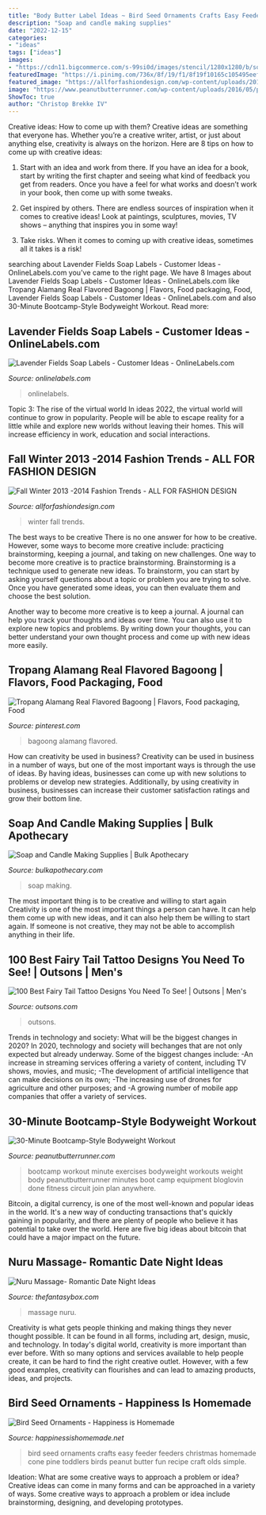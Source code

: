 ```yaml
---
title: "Body Butter Label Ideas ~ Bird Seed Ornaments Crafts Easy Feeder Feeders Christmas Homemade Cone Pine Toddlers Birds Peanut Butter Fun Recipe Craft Olds Simple"
description: "Soap and candle making supplies"
date: "2022-12-15"
categories:
- "ideas"
tags: ["ideas"]
images:
- "https://cdn11.bigcommerce.com/s-99si0d/images/stencil/1280x1280/b/soap-making__70075.original.jpg"
featuredImage: "https://i.pinimg.com/736x/8f/19/f1/8f19f10165c105495eef2e6d5cb31073.jpg"
featured_image: "https://allforfashiondesign.com/wp-content/uploads/2013/11/xa-17-600x877.jpg"
image: "https://www.peanutbutterrunner.com/wp-content/uploads/2016/05/pbr_boocampstyleworkout.png"
ShowToc: true
author: "Christop Brekke IV"
---
```



Creative ideas: How to come up with them?
Creative ideas are something that everyone has. Whether you’re a creative writer, artist, or just about anything else, creativity is always on the horizon. Here are 8 tips on how to come up with creative ideas:
1. Start with an idea and work from there. If you have an idea for a book, start by writing the first chapter and seeing what kind of feedback you get from readers. Once you have a feel for what works and doesn’t work in your book, then come up with some tweaks.

2. Get inspired by others. There are endless sources of inspiration when it comes to creative ideas! Look at paintings, sculptures, movies, TV shows – anything that inspires you in some way!

3. Take risks. When it comes to coming up with creative ideas, sometimes all it takes is a risk!

	

		
searching about Lavender Fields Soap Labels - Customer Ideas - OnlineLabels.com you've came to the right page. We have 8 Images about Lavender Fields Soap Labels - Customer Ideas - OnlineLabels.com like Tropang Alamang Real Flavored Bagoong | Flavors, Food packaging, Food, Lavender Fields Soap Labels - Customer Ideas - OnlineLabels.com and also 30-Minute Bootcamp-Style Bodyweight Workout. Read more:
		
    
## Lavender Fields Soap Labels - Customer Ideas - OnlineLabels.com

<img loading=lazy src="https://images.onlinelabels.com/images/LabelStudies/00000001/535/Lavender-Fields-Soap-Label_detail.JPG" onerror="this.onerror=null;this.src='https://tse3.mm.bing.net/th?id=OIP.HhJaImN0IrmyVE7rF5rKBQHaHa&amp;pid=15.1';" alt="Lavender Fields Soap Labels - Customer Ideas - OnlineLabels.com">

_Source: onlinelabels.com_

>onlinelabels. 

	

Topic 3: The rise of the virtual world
In ideas 2022, the virtual world will continue to grow in popularity. People will be able to escape reality for a little while and explore new worlds without leaving their homes. This will increase efficiency in work, education and social interactions.

    
## Fall Winter 2013 -2014 Fashion Trends - ALL FOR FASHION DESIGN

<img loading=lazy src="https://allforfashiondesign.com/wp-content/uploads/2013/11/xa-17-600x877.jpg" onerror="this.onerror=null;this.src='https://tse1.mm.bing.net/th?id=OIP.rhCv6eg5ipAx-3TeL35bNQHaK0&amp;pid=15.1';" alt="Fall Winter 2013 -2014 Fashion Trends - ALL FOR FASHION DESIGN">

_Source: allforfashiondesign.com_

>winter fall trends. 

	

The best ways to be creative
There is no one answer for how to be creative. However, some ways to become more creative include: practicing brainstorming, keeping a journal, and taking on new challenges.
One way to become more creative is to practice brainstorming. Brainstorming is a technique used to generate new ideas. To brainstorm, you can start by asking yourself questions about a topic or problem you are trying to solve. Once you have generated some ideas, you can then evaluate them and choose the best solution.

Another way to become more creative is to keep a journal. A journal can help you track your thoughts and ideas over time. You can also use it to explore new topics and problems. By writing down your thoughts, you can better understand your own thought process and come up with new ideas more easily.

    
## Tropang Alamang Real Flavored Bagoong | Flavors, Food Packaging, Food

<img loading=lazy src="https://i.pinimg.com/736x/8f/19/f1/8f19f10165c105495eef2e6d5cb31073.jpg" onerror="this.onerror=null;this.src='https://tse3.mm.bing.net/th?id=OIP.w1otROED6NPkBvvOcqdH5QHaNE&amp;pid=15.1';" alt="Tropang Alamang Real Flavored Bagoong | Flavors, Food packaging, Food">

_Source: pinterest.com_

>bagoong alamang flavored. 

	

How can creativity be used in business?
Creativity can be used in business in a number of ways, but one of the most important ways is through the use of ideas. By having ideas, businesses can come up with new solutions to problems or develop new strategies. Additionally, by using creativity in business, businesses can increase their customer satisfaction ratings and grow their bottom line.

    
## Soap And Candle Making Supplies | Bulk Apothecary

<img loading=lazy src="https://cdn11.bigcommerce.com/s-99si0d/images/stencil/1280x1280/b/soap-making__70075.original.jpg" onerror="this.onerror=null;this.src='https://tse1.mm.bing.net/th?id=OIP.eqjXqQycdHwXeLgckKHovgHaHa&amp;pid=15.1';" alt="Soap and Candle Making Supplies | Bulk Apothecary">

_Source: bulkapothecary.com_

>soap making. 

	

The most important thing is to be creative and willing to start again
Creativity is one of the most important things a person can have. It can help them come up with new ideas, and it can also help them be willing to start again. If someone is not creative, they may not be able to accomplish anything in their life.

    
## 100 Best Fairy Tail Tattoo Designs You Need To See! | Outsons | Men&#039;s

<img loading=lazy src="https://outsons.com/wp-content/uploads/2020/08/2020-06-17-15.11.10-2333357156218498759_fairytailtattoo.jpg" onerror="this.onerror=null;this.src='https://tse4.mm.bing.net/th?id=OIP.uqxMhgSWk6ts3UykCWretwHaHa&amp;pid=15.1';" alt="100 Best Fairy Tail Tattoo Designs You Need To See! | Outsons | Men&#039;s">

_Source: outsons.com_

>outsons. 

	

Trends in technology and society: What will be the biggest changes in 2020?
In 2020, technology and society will bechanges that are not only expected but already underway. 
Some of the biggest changes include: 
-An increase in streaming services offering a variety of content, including TV shows, movies, and music; 
-The development of artificial intelligence that can make decisions on its own; 
-The increasing use of drones for agriculture and other purposes; and 
-A growing number of mobile app companies that offer a variety of services.

    
## 30-Minute Bootcamp-Style Bodyweight Workout

<img loading=lazy src="https://www.peanutbutterrunner.com/wp-content/uploads/2016/05/pbr_boocampstyleworkout.png" onerror="this.onerror=null;this.src='https://tse3.mm.bing.net/th?id=OIP.uMotDGU3oDaaKc010Z12ZAHaO0&amp;pid=15.1';" alt="30-Minute Bootcamp-Style Bodyweight Workout">

_Source: peanutbutterrunner.com_

>bootcamp workout minute exercises bodyweight workouts weight body peanutbutterrunner minutes boot camp equipment bloglovin done fitness circuit join plan anywhere. 

	

Bitcoin, a digital currency, is one of the most well-known and popular ideas in the world. It's a new way of conducting transactions that's quickly gaining in popularity, and there are plenty of people who believe it has potential to take over the world. Here are five big ideas about bitcoin that could have a major impact on the future.

    
## Nuru Massage- Romantic Date Night Ideas

<img loading=lazy src="https://www.thefantasybox.com/media/catalog/product/cache/1/thumbnail/9df78eab33525d08d6e5fb8d27136e95/f/r/front-nuru-massage.jpg" onerror="this.onerror=null;this.src='https://tse1.mm.bing.net/th?id=OIP.y0r_V9Lk2xIy6VCAnKqtjAHaLb&amp;pid=15.1';" alt="Nuru Massage- Romantic Date Night Ideas">

_Source: thefantasybox.com_

>massage nuru. 

	

Creativity is what gets people thinking and making things they never thought possible. It can be found in all forms, including art, design, music, and technology. In today's digital world, creativity is more important than ever before. With so many options and services available to help people create, it can be hard to find the right creative outlet. However, with a few good examples, creativity can flourishes and can lead to amazing products, ideas, and projects.

    
## Bird Seed Ornaments - Happiness Is Homemade

<img loading=lazy src="http://www.happinessishomemade.net/wp-content/uploads/2013/06/Bird-Seed-Ornaments.jpg" onerror="this.onerror=null;this.src='https://tse4.mm.bing.net/th?id=OIP.SBH5e4y5-qE38oeRv-SbugAAAA&amp;pid=15.1';" alt="Bird Seed Ornaments - Happiness is Homemade">

_Source: happinessishomemade.net_

>bird seed ornaments crafts easy feeder feeders christmas homemade cone pine toddlers birds peanut butter fun recipe craft olds simple. 

	

Ideation: What are some creative ways to approach a problem or idea?
Creative ideas can come in many forms and can be approached in a variety of ways. Some creative ways to approach a problem or idea include brainstorming, designing, and developing prototypes.

